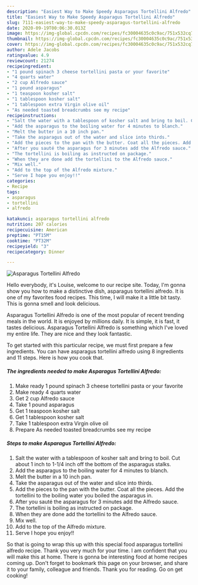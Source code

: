 ```yaml
---
description: "Easiest Way to Make Speedy Asparagus Tortellini Alfredo"
title: "Easiest Way to Make Speedy Asparagus Tortellini Alfredo"
slug: 7111-easiest-way-to-make-speedy-asparagus-tortellini-alfredo
date: 2020-09-19T00:06:30.013Z
image: https://img-global.cpcdn.com/recipes/fc30004635c0c9ac/751x532cq70/asparagus-tortellini-alfredo-recipe-main-photo.jpg
thumbnail: https://img-global.cpcdn.com/recipes/fc30004635c0c9ac/751x532cq70/asparagus-tortellini-alfredo-recipe-main-photo.jpg
cover: https://img-global.cpcdn.com/recipes/fc30004635c0c9ac/751x532cq70/asparagus-tortellini-alfredo-recipe-main-photo.jpg
author: Adele Jacobs
ratingvalue: 4.9
reviewcount: 21274
recipeingredient:
- "1 pound spinach 3 cheese tortellini pasta or your favorite"
- "4 quarts water"
- "2 cup Alfredo sauce"
- "1 pound asparagus"
- "1 teaspoon kosher salt"
- "1 tablespoon kosher salt"
- "1 tablespoon extra Virgin olive oil"
- "As needed toasted breadcrumbs see my recipe"
recipeinstructions:
- "Salt the water with a tablespoon of kosher salt and bring to boil. Cut about 1 inch to 1-1/4 inch off the bottom of the asparagus stalks."
- "Add the asparagus to the boiling water for 4 minutes to blanch."
- "Melt the butter in a 10 inch pan."
- "Take the asparagus out of the water and slice into thirds."
- "Add the pieces to the pan with the butter. Coat all the pieces. Add the tortellini to the boiling water you boiled the asparagus in."
- "After you sauté the asparagus for 3 minutes add the Alfredo sauce."
- "The tortellini is boiling as instructed on package."
- "When they are done add the tortellini to the Alfredo sauce."
- "Mix well."
- "Add to the top of the Alfredo mixture."
- "Serve I hope you enjoy!!"
categories:
- Recipe
tags:
- asparagus
- tortellini
- alfredo

katakunci: asparagus tortellini alfredo 
nutrition: 207 calories
recipecuisine: American
preptime: "PT15M"
cooktime: "PT32M"
recipeyield: "3"
recipecategory: Dinner

---
```



![Asparagus Tortellini Alfredo](https://img-global.cpcdn.com/recipes/fc30004635c0c9ac/751x532cq70/asparagus-tortellini-alfredo-recipe-main-photo.jpg)

Hello everybody, it's Louise, welcome to our recipe site. Today, I'm gonna show you how to make a distinctive dish, asparagus tortellini alfredo. It is one of my favorites food recipes. This time, I will make it a little bit tasty. This is gonna smell and look delicious.



Asparagus Tortellini Alfredo is one of the most popular of recent trending meals in the world. It is enjoyed by millions daily. It is simple, it is fast, it tastes delicious. Asparagus Tortellini Alfredo is something which I've loved my entire life. They are nice and they look fantastic.


To get started with this particular recipe, we must first prepare a few ingredients. You can have asparagus tortellini alfredo using 8 ingredients and 11 steps. Here is how you cook that.

<!--inarticleads1-->

##### The ingredients needed to make Asparagus Tortellini Alfredo:

1. Make ready 1 pound spinach 3 cheese tortellini pasta or your favorite
1. Make ready 4 quarts water
1. Get 2 cup Alfredo sauce
1. Take 1 pound asparagus
1. Get 1 teaspoon kosher salt
1. Get 1 tablespoon kosher salt
1. Take 1 tablespoon extra Virgin olive oil
1. Prepare As needed toasted breadcrumbs see my recipe




<!--inarticleads2-->

##### Steps to make Asparagus Tortellini Alfredo:

1. Salt the water with a tablespoon of kosher salt and bring to boil. Cut about 1 inch to 1-1/4 inch off the bottom of the asparagus stalks.
1. Add the asparagus to the boiling water for 4 minutes to blanch.
1. Melt the butter in a 10 inch pan.
1. Take the asparagus out of the water and slice into thirds.
1. Add the pieces to the pan with the butter. Coat all the pieces. Add the tortellini to the boiling water you boiled the asparagus in.
1. After you sauté the asparagus for 3 minutes add the Alfredo sauce.
1. The tortellini is boiling as instructed on package.
1. When they are done add the tortellini to the Alfredo sauce.
1. Mix well.
1. Add to the top of the Alfredo mixture.
1. Serve I hope you enjoy!!




So that is going to wrap this up with this special food asparagus tortellini alfredo recipe. Thank you very much for your time. I am confident that you will make this at home. There is gonna be interesting food at home recipes coming up. Don't forget to bookmark this page on your browser, and share it to your family, colleague and friends. Thank you for reading. Go on get cooking!
